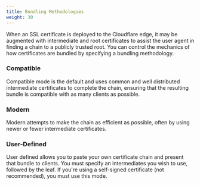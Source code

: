 ```yaml
---
title: Bundling Methodologies
weight: 30
---
```


When an SSL certificate is deployed to the Cloudflare edge, it may be augmented with intermediate and root certificates to assist the user agent in finding a chain to a publicly trusted root. You can control the mechanics of how certificates are bundled by specifying a bundling methodology.

### Compatible

Compatible mode is the default and uses common and well distributed intermediate certificates to complete the chain, ensuring that the resulting bundle is compatible with as many clients as possible.

### Modern

Modern attempts to make the chain as efficient as possible, often by using newer or fewer intermediate certificates.

### User-Defined

User defined allows you to paste your own certificate chain and present that bundle to clients. You must specify an intermediates you wish to use, followed by the leaf. If you're using a self-signed certificate (not recommended), you must use this mode.